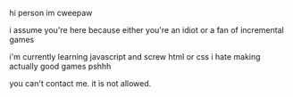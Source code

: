 hi person im cweepaw

i assume you're here because either you're an idiot or a fan of incremental games

i'm currently learning javascript and screw html or css i hate making actually good games pshhh

you can't contact me. it is not allowed.
